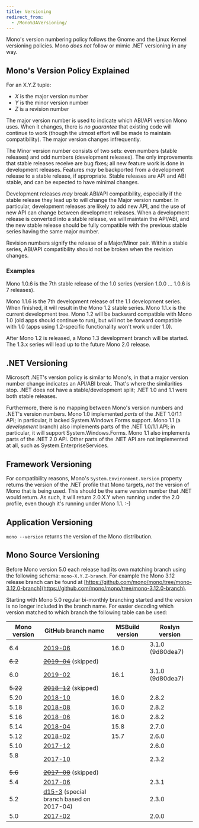 ```yaml
---
title: Versioning
redirect_from:
  - /Mono%3AVersioning/
---
```


Mono's version numbering policy follows the Gnome and the Linux Kernel versioning policies. Mono *does not* follow or mimic .NET versioning in any way.

Mono's Version Policy Explained
-------------------------------

For an X.Y.Z tuple:

-   *X* is the major version number
-   *Y* is the minor version number
-   *Z* is a revision number

The major version number is used to indicate which ABI/API version Mono uses. When it changes, there is *no guarantee* that existing code will continue to work (though the utmost effort will be made to maintain compatibility). The major version changes infrequently.

The Minor version number consists of two sets: even numbers (stable releases) and odd numbers (development releases). The only improvements that stable releases receive are bug fixes; all new feature work is done in development releases. Features *may* be backported from a development release to a stable release, if appropriate. Stable releases are API and ABI stable, and can be expected to have minimal changes.

Development releases *may* break ABI/API compatibility, especially if the stable release they lead up to will change the Major version number. In particular, development releases are likely to add new API, and the use of new API can change between development releases. When a development release is converted into a stable release, we will maintain the API/ABI, and the new stable release should be fully compatible with the previous stable series having the same major number.

Revision numbers signify the release of a Major/Minor pair. Within a stable series, ABI/API compatibility should not be broken when the revision changes.

### Examples

Mono 1.0.6 is the 7th stable release of the 1.0 series (version 1.0.0 ... 1.0.6 is 7 releases).

Mono 1.1.6 is the 7th development release of the 1.1 development series. When finished, it will result in the Mono 1.2 stable series. Mono 1.1.x is the current development tree. Mono 1.2 will be backward compatible with Mono 1.0 (old apps should continue to run), but will not be forward compatible with 1.0 (apps using 1.2-specific functionality won't work under 1.0).

After Mono 1.2 is released, a Mono 1.3 development branch will be started. The 1.3.x series will lead up to the future Mono 2.0 release.

## .NET Versioning

Microsoft .NET's version policy is similar to Mono's, in that a major version number change indicates an API/ABI break. That's where the similarities stop. .NET does not have a stable/development split; .NET 1.0 and 1.1 were both stable releases.

Furthermore, there is no mapping between Mono's version numbers and .NET's version numbers. Mono 1.0 implemented *parts* of the .NET 1.0/1.1 API; in particular, it lacked System.Windows.Forms support. Mono 1.1 (a *development* branch) also implements parts of the .NET 1.0/1.1 API; in particular, it will support System.Windows.Forms. Mono 1.1 also implements parts of the .NET 2.0 API. Other parts of the .NET API are not implemented at all, such as System.EnterpriseServices.

## Framework Versioning

For compatibility reasons, Mono's `System.Environment.Version` property returns the version of the .NET profile that Mono targets, *not* the version of Mono that is being used. This should be the same version number that .NET would return. As such, it will return 2.0.X.Y when running under the 2.0 profile, even though it's running under Mono 1.1. :-)

## Application Versioning

`mono --version` returns the version of the Mono distribution.

## Mono Source Versioning

Before Mono version 5.0 each release had its own matching branch using the following schema: `mono-X.Y.Z-branch`. For example the Mono 3.12 release branch can be found at [https://github.com/mono/mono/tree/mono-3.12.0-branch](https://github.com/mono/mono/tree/mono-3.12.0-branch).

Starting with Mono 5.0 regular bi-monthly branching started and the version is no longer included in the branch name. For easier decoding which version matched to which branch the following table can be used:

| Mono version    | GitHub branch name   | MSBuild version | Roslyn version
|-----------------|----------------------|-----------------|---------------
| 6.4             | [2019-06](https://github.com/mono/mono/tree/2019-06) | 16.0 | 3.1.0 (9d80dea7)
| ~~6.2~~         | ~~[2019-04](https://github.com/mono/mono/tree/2019-04)~~ (skipped)
| 6.0             | [2019-02](https://github.com/mono/mono/tree/2019-02) | 16.1 | 3.1.0 (9d80dea7)
| ~~5.22~~        | ~~[2018-12](https://github.com/mono/mono/tree/2018-12)~~ (skipped)
| 5.20            | [2018-10](https://github.com/mono/mono/tree/2018-10) | 16.0 | 2.8.2
| 5.18            | [2018-08](https://github.com/mono/mono/tree/2018-08) | 16.0 | 2.8.2
| 5.16            | [2018-06](https://github.com/mono/mono/tree/2018-06) | 16.0 | 2.8.2
| 5.14            | [2018-04](https://github.com/mono/mono/tree/2018-04) | 15.8 | 2.7.0
| 5.12            | [2018-02](https://github.com/mono/mono/tree/2018-02) | 15.7 | 2.6.0
| 5.10            | [2017-12](https://github.com/mono/mono/tree/2017-12) |      | 2.6.0
| 5.8             | [2017-10](https://github.com/mono/mono/tree/2017-10) |      | 2.3.2
| ~~5.6~~         | ~~[2017-08](https://github.com/mono/mono/tree/2017-08)~~ (skipped)
| 5.4             | [2017-06](https://github.com/mono/mono/tree/2017-06) |      | 2.3.1
| 5.2             | [d15-3](https://github.com/mono/mono/tree/d15-3) (special branch based on 2017-04) | | 2.3.0
| 5.0             | [2017-02](https://github.com/mono/mono/tree/2017-02) |      | 2.0.0
